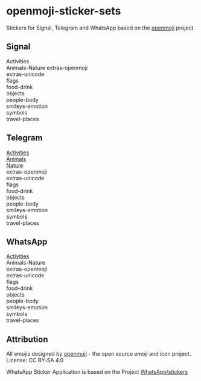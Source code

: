 # openmoji-sticker-sets
Stickers for Signal, Telegram and WhatsApp based on the [openmoji](https://github.com/hfg-gmuend/openmoji) project.  

## Signal
Activities  
Animals-Nature 
extras-openmoji  
extras-unicode  
flags  
food-drink  
objects  
people-body  
smileys-emotion  
symbols  
travel-places   

## Telegram  
[Activities](https://t.me/addstickers/OpenMojiActivities)  
[Animals](https://t.me/addstickers/OpenMojiAnimals)  
[Nature](https://t.me/addstickers/OpenMojiNature)  
extras-openmoji  
extras-unicode  
flags  
food-drink  
objects  
people-body  
smileys-emotion  
symbols  
travel-places  

## WhatsApp
[Activities](https://github.com/MEibenst/openmoji-sticker-sets/releases/download/v0.1.0-alpha/OpenMoji-StickerPack1.apk)  
Animals-Nature  
extras-openmoji  
extras-unicode  
flags  
food-drink  
objects  
people-body  
smileys-emotion  
symbols  
travel-places  

## Attribution
All emojis designed by [openmoji](https://github.com/hfg-gmuend/openmoji) - the open source emoji and icon project. License: CC BY-SA 4.0

WhatsApp Sticker Application is based on the Project [WhatsApp/stickers](https://github.com/WhatsApp/stickers)
